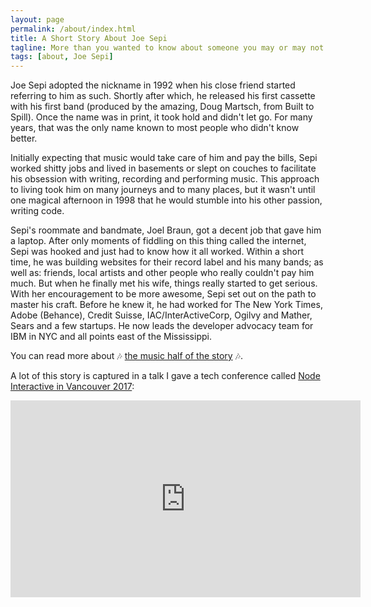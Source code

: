```yaml
---
layout: page
permalink: /about/index.html
title: A Short Story About Joe Sepi
tagline: More than you wanted to know about someone you may or may not know
tags: [about, Joe Sepi]
---
```


Joe Sepi adopted the nickname in 1992 when his close friend started referring to him as such. Shortly after which, he released his first cassette with his first band (produced by the amazing, Doug Martsch, from Built to Spill). Once the name was in print, it took hold and didn't let go. For many years, that was the only name known to most people who didn't know better.

Initially expecting that music would take care of him and pay the bills, Sepi worked shitty jobs and lived in basements or slept on couches to facilitate his obsession with writing, recording and performing music. This approach to living took him on many journeys and to many places, but it wasn't until one magical afternoon in 1998 that he would stumble into his other passion, writing code.

Sepi's roommate and bandmate, Joel Braun, got a decent job that gave him a laptop. After only moments of fiddling on this thing called the internet, Sepi was hooked and just had to know how it all worked. Within a short time, he was building websites for their record label and his many bands; as well as: friends, local artists and other people who really couldn't pay him much. But when he finally met his wife, things really started to get serious. With her encouragement to be more awesome, Sepi set out on the path to master his craft. Before he knew it, he had worked for The New York Times, Adobe (Behance), Credit Suisse, IAC/InterActiveCorp, Ogilvy and Mather, Sears and a few startups. He now leads the developer advocacy team for IBM in NYC and all points east of the Mississippi.

You can read more about 🎶 [the music half of the story](/about/music/) 🎶.

A lot of this story is captured in a talk I gave a tech conference called [Node Interactive in Vancouver 2017](http://events17.linuxfoundation.org/events/node-interactive):

<iframe width="560" height="315" src="https://www.youtube.com/embed/9BDn6HYmgWc" frameborder="0" gesture="media" allow="encrypted-media" allowfullscreen></iframe>

<br>



